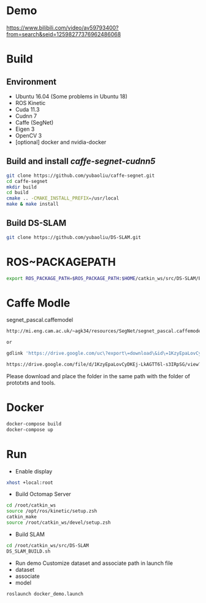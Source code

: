 # Demo

<https://www.bilibili.com/video/av59793400?from=search&seid=12598277376962486068>

# Build

## Environment
- Ubuntu 16.04 (Some problems in Ubuntu 18)
- ROS Kinetic
- Cuda 11.3
- Cudnn 7
- Caffe (SegNet)
- Eigen 3
- OpenCV 3
- [optional] docker and nvidia-docker

## Build and install *caffe-segnet-cudnn5*

```sh
git clone https://github.com/yubaoliu/caffe-segnet.git 
cd caffe-segnet
mkdir build
cd build
cmake .. -CMAKE_INSTALL_PREFIX=/usr/local
make & make install
```

## Build DS-SLAM

```sh
git clone https://github.com/yubaoliu/DS-SLAM.git
```

# ROS~PACKAGEPATH

```sh
export ROS_PACKAGE_PATH=$ROS_PACKAGE_PATH:$HOME/catkin_ws/src/DS-SLAM/Examples/ROS/ORB_SLAM2_PointMap_SegNetM
```

# Caffe Modle

segnet_pascal.caffemodel

```sh
http://mi.eng.cam.ac.uk/~agk34/resources/SegNet/segnet_pascal.caffemodel

or

gdlink 'https://drive.google.com/uc\?export\=download\&id\=1KzyEpaLovCyDKEj-LkAGTT6l-s3IRpSG' | xargs -n1 wget -c -O ./segnet_pascal.caffemodel

https://drive.google.com/file/d/1KzyEpaLovCyDKEj-LkAGTT6l-s3IRpSG/view?usp=sharing
```

Please download and place the folder in the same path with the folder of
prototxts and tools.

# Docker

```sh
docker-compose build
docker-compose up

```
# Run
- Enable display

```sh
xhost +local:root 
```
- Build Octomap Server

```sh
cd /root/catkin_ws
source /opt/ros/kinetic/setup.zsh
catkin_make
source /root/catkin_ws/devel/setup.zsh
```
- Build SLAM

```sh
cd /root/catkin_ws/src/DS-SLAM
DS_SLAM_BUILD.sh
```

- Run demo
Customize dataset and associate path in launch file
- dataset
- associate
- model
```sh
roslaunch docker_demo.launch
```


